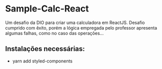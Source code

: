 # Sample-Calc-React

Um desafio da DIO para criar uma calculadora em ReactJS. Desafio cumprido com êxito, porém a lógica empregada pelo professor apresenta algumas falhas, como no caso das operações...

## Instalações necessárias:

- yarn add styled-components

